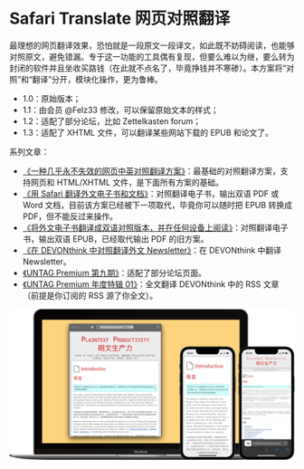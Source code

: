 # Safari Translate 网页对照翻译

最理想的网页翻译效果，恐怕就是一段原文一段译文，如此既不妨碍阅读，也能够对照原文，避免错漏。专于这一功能的工具偶有复现，但要么难以为继，要么转为封闭的软件并且坐收买路钱（在此就不点名了，毕竟挣钱并不寒碜）。本方案将“对照”和“翻译”分开，模块化操作，更为鲁棒。

- 1.0：原始版本；
- 1.1：由会员 @Felz33 修改，可以保留原始文本的样式；
- 1.2：适配了部分论坛，比如 Zettelkasten forum；
- 1.3：适配了 XHTML 文件，可以翻译某些网站下载的 EPUB 和论文了。

系列文章：

- [《一种几乎永不失效的网页中英对照翻译方案》](https://utgd.net/article/4991)：最基础的对照翻译方案，支持网页和 HTML/XHTML 文件，是下面所有方案的基础。
- [《用 Safari 翻译外文电子书和文档》](https://utgd.net/article/6901)：对照翻译电子书，输出双语 PDF 或 Word 文档，目前该方案已经被下一项取代，毕竟你可以随时把 EPUB 转换成 PDF，但不能反过来操作。
- [《将外文电子书翻译成双语对照版本，并在任何设备上阅读》](https://utgd.net/article/10001)：对照翻译电子书，输出双语 EPUB，已经取代输出 PDF 的旧方案。
- [《在 DEVONthink 中对照翻译外文 Newsletter》](https://utgd.net/article/10005)：在 DEVONthink 中翻译 Newsletter。
- [《UNTAG Premium 第九期》](https://utgd.net/article/9628)：适配了部分论坛页面。
- [《UNTAG Premium 年度特辑 01》](https://utgd.net/article/9760)：全文翻译 DEVONthink 中的 RSS 文章（前提是你订阅的 RSS 源了你全文）。

![title](img.png)